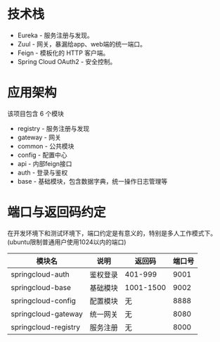 # 技术栈
* Eureka - 服务注册与发现。
* Zuul - 网关，暴漏给app、web端的统一端口。
* Feign - 模板化的 HTTP 客户端。
* Spring Cloud OAuth2 - 安全控制。

# 应用架构
该项目包含 6 个模块
* registry - 服务注册与发现
* gateway - 网关
* common - 公共模块
* config - 配置中心
* api - 内部feign接口
* auth - 登录与鉴权
* base - 基础模块，包含数据字典，统一操作日志管理等

# 端口与返回码约定
在开发环境下和测试环境下，端口约定是有意义的，特别是多人工作模式下。(ubuntu限制普通用户使用1024以内的端口)

| 模块名                   | 说明          | 返回码     | 端口号|
| - | - | - | - |
| springcloud-auth        | 鉴权登录       | 401-999   | 9001  |
| springcloud-base        | 基础模块       | 1001-1500 | 9002  |
| springcloud-config      | 配置模块       | 无        | 8888  |
| springcloud-gateway     | 统一网关       | 无        | 8080  |
| springcloud-registry    | 服务注册       | 无        | 8000  |